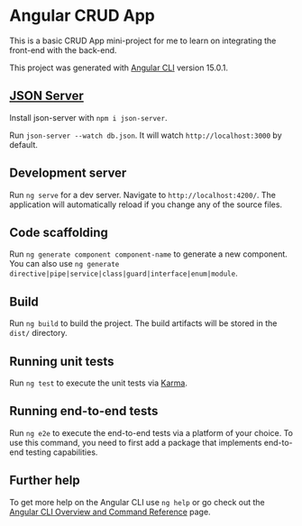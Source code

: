 # Angular CRUD App

This is a basic CRUD App mini-project for me to learn on integrating the front-end with the back-end.

This project was generated with [Angular CLI](https://github.com/angular/angular-cli) version 15.0.1.

## [JSON Server](https://www.npmjs.com/package/json-server)

Install json-server with `npm i json-server`.

Run `json-server --watch db.json`. It will watch `http://localhost:3000` by default.

## Development server

Run `ng serve` for a dev server. Navigate to `http://localhost:4200/`. The application will automatically reload if you change any of the source files.

## Code scaffolding

Run `ng generate component component-name` to generate a new component. You can also use `ng generate directive|pipe|service|class|guard|interface|enum|module`.

## Build

Run `ng build` to build the project. The build artifacts will be stored in the `dist/` directory.

## Running unit tests

Run `ng test` to execute the unit tests via [Karma](https://karma-runner.github.io).

## Running end-to-end tests

Run `ng e2e` to execute the end-to-end tests via a platform of your choice. To use this command, you need to first add a package that implements end-to-end testing capabilities.

## Further help

To get more help on the Angular CLI use `ng help` or go check out the [Angular CLI Overview and Command Reference](https://angular.io/cli) page.

